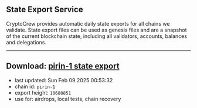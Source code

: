 ## State Export Service
CryptoCrew provides automatic daily state exports for all chains we validate. State export files can be used as genesis files and are a snapshot of the current blockchain state, including all validators, accounts, balances and delegations.

---
**Download: [pirin-1 state export](https://dl-eu2.ccvalidators.com/SERVICE/nolus/pirin-1_export_10680851.json)**
---

- last updated: Sun Feb 09 2025 00:53:32
- chain id: `pirin-1`
- export height: `10680851`
- use for: airdrops, local tests, chain recovery
